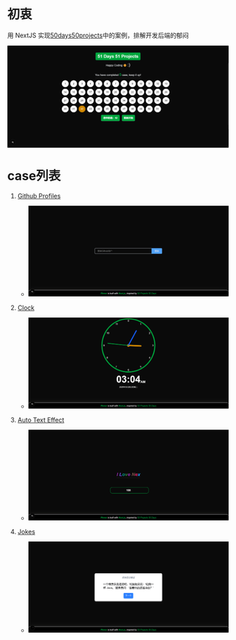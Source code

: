 # 初衷

用 NextJS 实现[50days50projects](https://github.com/bradtraversy/50projects50days)中的案例，排解开发后端的郁闷

![projects](./attachments/images/image.png)

# case列表

1. [Github Profiles](<"./src/app/(cases)/github-profiles">)

   - <img src="./attachments/images/githubprofiles.gif" alt="示例图片">

2. [Clock](<./src/app/(cases)/theme-clock>)

   - <img src="./attachments/images/theme-clock.gif" alt="示例图片">

3. [Auto Text Effect](<./src/app/(cases)/auto-text-effect>)

   - <img src="./attachments/images/text-effect.gif" alt="示例图片">

4. [Jokes](<./src/app/(cases)/jokes>)
   - <img src="./attachments/images/jokes.gif" alt="示例图片">
